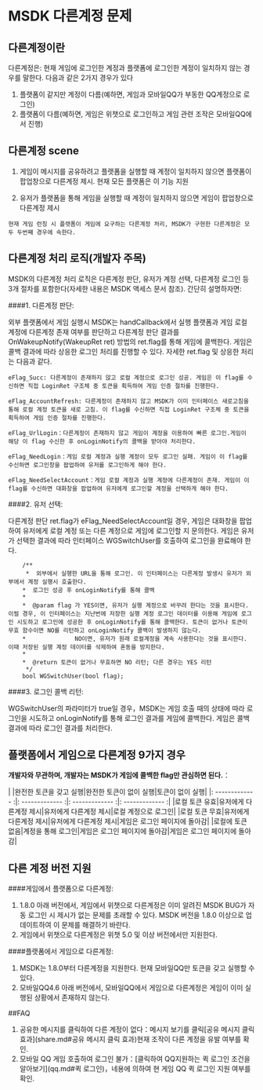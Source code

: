 ﻿MSDK 다른계정 문제 
=======

다른계정이란
---

다른계정은: 현재 게임에 로그인한 계정과 플랫폼에 로그인한 계정이 일치하지 않는 경우를 말한다. 다음과 같은 2가지 경우가 있다

1. 플랫폼이 같지만 계정이 다름(예하면, 게임과 모바일QQ가 부동한 QQ계정으로 로그인)
2. 플랫폼이 다름(예하면, 게임은 위챗으로 로그인하고 게임 관련 조작은 모바일QQ에서 진행)

다른계정 scene
---

1. 게임이 메시지를 공유하려고 플랫폼을 실행할 때 계정이 일치하지 않으면 플랫폼이 팝업창으로 다른계정 제시. 현재 모든 플랫폼은 이 기능 지원


2. 유저가 플랫폼을 통해 게임을 실행할 때 계정이 일치하지 않으면 게임이 팝업창으로 다른계정 제시

`현재 게임 런칭 시 플랫폼이 게임에 요구하는 다른계정 처리, MSDK가 구현한 다른계정은 모두 두번째 경우에 속한다.`

다른계정 처리 로직(개발자 주목)
---
MSDK의 다른계정 처리 로직은 다른계정 판단, 유저가 계정 선택, 다른계정 로그인 등 3개 절차를 포함한다(자세한 내용은 MSDK 액세스 문서 참조). 간단히 설명하자면:

####1. 다른계정 판단:

외부 플랫폼에서 게임 실행시 MSDK는 handCallback에서 실행 플랫폼과 게임 로컬 계정에 다른계정 존재 여부를 판단하고 다른계정 판단 결과를 OnWakeupNotify(WakeupRet ret) 방법의 ret.flag를 통해 게임에 콜백한다. 게임은 콜백 결과에 따라 상응한 로그인 처리를 진행할 수 있다. 자세한 ret.flag 및 상응한 처리는 다음과 같다.

	eFlag_Succ: 다른계정이 존재하지 않고 로컬 계정으로 로그인 성공. 게임은 이 flag를 수신하면 직접 LoginRet 구조체 중 토큰을 획득하여 게임 인증 절차를 진행한다.

	eFlag_AccountRefresh: 다른계정이 존재하지 않고 MSDK가 이미 인터페이스 새로고침을 통해 로컬 계정 토큰을 새로 고침. 이 flag를 수신하면 직접 LoginRet 구조체 중 토큰을 획득하여 게임 인증 절차를 진행한다.

	eFlag_UrlLogin：다른계정이 존재하지 않고 게임이 계정을 이용하여 빠른 로그인.게임이 해당 이 flag 수신한 후 onLoginNotify의 콜백을 받아야 처리한다.

	eFlag_NeedLogin：게임 로컬 계정과 실행 계정이 모두 로그인 실패. 게임이 이 flag를 수신하면 로그인창을 팝업하여 유저를 로그인하게 해야 한다.

	eFlag_NeedSelectAccount：게임 로컬 계정과 실행 계정에 다른계정이 존재. 게임이 이 flag를 수신하면 대화창을 팝업하여 유저에게 로그인할 계정을 선택하게 해야 한다.

####2. 유저 선택:

다른계정 판단 ret.flag가 eFlag_NeedSelectAccount일 경우, 게임은 대화창을 팝업하여 유저에게 로컬 계정 또는 다른 계정으로 게임에 로그인할 지 문의한다. 게임은 유저가 선택한 결과에 따라 인터페이스 WGSwitchUser를 호출하여 로그인을 완료해야 한다.

		/**
		 *  외부에서 실행한 URL을 통해 로그인. 이 인터페이스는 다른계정 발생시 유저가 외부에서 계정 실행시 호출한다.
	 	*  로그인 성공 후 onLoginNotify를 통해 콜백
	 	*
	 	*  @param flag 가 YES이면, 유저가 실행 계정으로 바꾸려 한다는 것을 표시한다. 이럴 경우, 이 인터페이스는 지난번에 저장한 실행 계정 로그인 데이터를 이용해 게임에 로그인 시도하고 로그인에 성공한 후 onLoginNotify를 통해 콜백한다. 토큰이 없거나 토큰이 무효 함수이면 NO를 리턴하고 onLoginNotify 콜백이 발생하지 않는다.
	 	*              NO이면, 유저가 원래 로컬계정을 계속 사용한다는 것을 표시한다. 이때 저장된 실행 계정 데이터를 삭제하여 혼동을 방지한다.
	 	*
	 	*  @return 토큰이 없거나 무효하면 NO 리턴; 다른 경우는 YES 리턴
		 */
		bool WGSwitchUser(bool flag);

####3. 로그인 콜백 리턴:

WGSwitchUser의 파라미터가 true일 경우，MSDK는 게임 호출 때의 상태에 따라 로그인을 시도하고 onLoginNotify를 통해 로그인 결과를 게임에 콜백한다. 게임은 콜백 결과에 따라 로그인 결과를 처리한다.

플랫폼에서 게임으로 다른계정 9가지 경우
----

**개발자와 무관하며, 개발자는 MSDK가 게임에 콜백한 flag만 관심하면 된다.**：

|           |완전한 토큰을 갖고 실행|완전한 토큰이 없이 실행|토큰이 없이 실행|
|: ------------- :|: ------------- :|: ------------- :|: ------------- :|
|로컬 토큰 유효|유저에게 다른계정 제시|유저에게 다른계정 제시|로컬 계정으로 로그인|
|로컬 토큰 무효|유저에게 다른계정 제시|유저에게 다른계정 제시|게임은 로그인 페이지에 돌아감|
|로컬에 토큰 없음|계정을 통해 로그인|게임은 로그인 페이지에 돌아감|게임은 로그인 페이지에 돌아감|


다른 계정 버전 지원
-----
####게임에서 플랫폼으로 다른계정:

1. 1.8.0 아래 버전에서, 게임에서 위챗으로 다른계정은 이미 알려진 MSDK BUG가 자동 로그인 시 제시가 없는 문제를 초래할 수 있다. MSDK 버전을 1.8.0 이상으로 업데이트하여 이 문제를 해결하기 바란다.
2. 게임에서 위챗으로 다른계정은 위챗 5.0 및 이상 버전에서만 지원한다.

####플랫폼에서 게임으로 다른계정:
1. MSDK는 1.8.0부터 다른계정을 지원한다. 현재 모바일QQ만 토큰을 갖고 실행할 수 있다.
2. 모바일QQ4.6 아래 버전에서, 모바일QQ에서 게임으로 다른계정은 게임이 이미 실행된 상황에서 존재하지 않는다.


##FAQ

1. 공유한 메시지를 클릭하여 다른 계정이 없다：메시지 보기를 클릭[공유 메시지 클릭 효과](share.md#공유 메시지 클릭 효과)현재 조작이 다른 계정을 유발 여부를 확인.
2. 모바일 QQ 게임 호출하여 로그인 불가：[클릭하여 QQ지원하는 퀵 로그인 조건을 알아보기](qq.md#퀵 로그인)，네용에 의하여 현 게임 QQ 퀵 로그인 지원 여부를 확인.